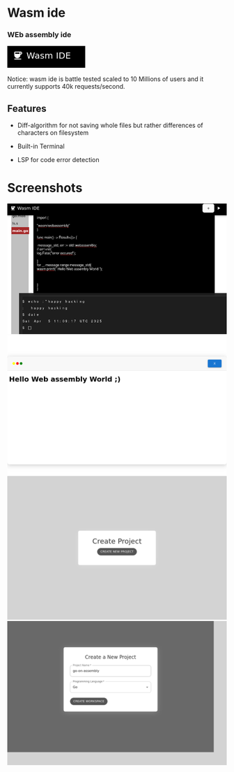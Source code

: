 # Wasm ide

### WEb assembly ide



![logo](./assets/wasmide-banner.png)


Notice: wasm ide is battle tested scaled to 10 Millions of users and it currently supports 40k requests/second.


## Features

* Diff-algorithm for not saving whole files but rather differences of characters on filesystem 
* Built-in Terminal

* LSP for code error detection 

# Screenshots

![screenshot](/assets/wasmide0.png)
![screenshot](/assets/wasmide1.png)
![screenshot](/assets/wasmide2.png)
![screenshot](/assets/wasmide3.png)


